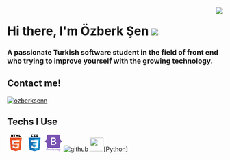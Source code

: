 <img src="https://media.giphy.com/media/10zxDv7Hv5RF9C/giphy.gif" align="right">

<h1 align="left">Hi there, I'm Özberk Şen <img src = "https://raw.githubusercontent.com/MartinHeinz/MartinHeinz/master/wave.gif" width = 35px> </h1>
<h3 align="left">A passionate Turkish software student in the field of front end who trying to improve yourself with the growing technology.
</h2>

<div size='25px'> 
<p align='left'>
<h2 align='left'> Contact me! </h2>
<a href="https://www.linkedin.com/in/özberk-şen-95442b227/" target="blank"><img align="center" src="https://raw.githubusercontent.com/rahuldkjain/github-profile-readme-generator/master/src/images/icons/Social/linked-in-alt.svg" alt="ozberksenn" height="30" width="40" /></a></a>
</p>
</div>

<div size='25px'>
<p align='left'>
<h2 align='left''> Techs I Use  </h2>
<p align="left"> <a href="https://www.w3.org/html/" target="_blank"> <img src="https://raw.githubusercontent.com/devicons/devicon/master/icons/html5/html5-original-wordmark.svg" alt="html5" width="40" height="40"/> </a><a href="https://www.w3schools.com/css/" target="_blank"> 
                <img src="https://raw.githubusercontent.com/devicons/devicon/master/icons/css3/css3-original-wordmark.svg" alt="css3" width="40" height="40"/> </a><a href="https://getbootstrap.com" target="_blank">
                 <img src="https://raw.githubusercontent.com/devicons/devicon/master/icons/bootstrap/bootstrap-plain-wordmark.svg" alt="bootstrap" width="40" height="40"/> </a><a href="https://developer.mozilla.org/en-US/docs/Web/JavaScript" target="_blank">  
                 <img src="https://raw.githubusercontent.com/rahulbanerjee26/githubAboutMeGenerator/main/icons/github.svg" alt="github" width="40" height="40"/> </a><a href="https://www.java.com" target="_blank"> 
                 <img height="32" width="32" src="https://cdn.jsdelivr.net/npm/simple-icons@v6/icons/[ICON SLUG].svg" />[Python]
                 
                 
</p>
</div>
<!--
**Ozberksenn/Ozberksenn** is a ✨ _special_ ✨ repository because its `README.md` (this file) appears on your GitHub profile.

Here are some ideas to get you started:

 🔭 I’m currently working on ...
 🌱 I’m currently learning ...
 👯 I’m looking to collaborate on ...
 🤔 I’m looking for help with ...
 💬 Ask me about ...
 📫 How to reach me: ...
 😄 Pronouns: ...
 ⚡ Fun fact: ...
-->
